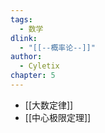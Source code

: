 ```yaml
---
tags:
  - 数学
dlink:
  - "[[--概率论--]]"
author:
  - Cyletix
chapter: 5
---
```

- [[大数定律]]
- [[中心极限定理]]